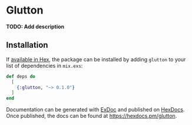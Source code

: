 # Glutton

**TODO: Add description**

## Installation

If [available in Hex](https://hex.pm/docs/publish), the package can be installed
by adding `glutton` to your list of dependencies in `mix.exs`:

```elixir
def deps do
  [
    {:glutton, "~> 0.1.0"}
  ]
end
```

Documentation can be generated with [ExDoc](https://github.com/elixir-lang/ex_doc)
and published on [HexDocs](https://hexdocs.pm). Once published, the docs can
be found at <https://hexdocs.pm/glutton>.

